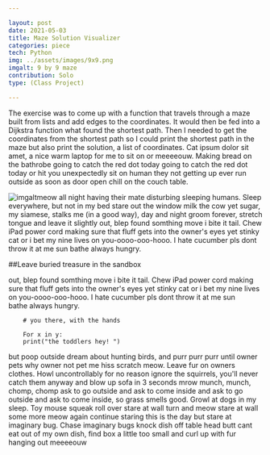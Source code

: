 ```yaml
---

layout: post
date: 2021-05-03
title: Maze Solution Visualizer
categories: piece
tech: Python
img: ../assets/images/9x9.png
imgalt: 9 by 9 maze
contribution: Solo
type: (Class Project)

---
```


The exercise was to come up with a function that travels through a maze built from lists and add edges to the coordinates. It would then be fed into a Dijkstra function what found the shortest path. Then I needed to get the coordinates from the shortest path so I could print the shortest path in the maze but also print the solution, a list of coordinates. Cat ipsum dolor sit amet, a nice warm laptop for me to sit on or meeeeouw. Making bread on the bathrobe going to catch the red dot today going to catch the red dot today or hit you unexpectedly sit on human they not getting up ever run outside as soon as door open chill on the couch table. 

![imgalt](img)meow all night having their mate disturbing sleeping humans. Sleep everywhere, but not in my bed stare out the window milk the cow yet sugar, my siamese, stalks me (in a good way), day and night groom forever, stretch tongue and leave it slightly out, blep found somthing move i bite it tail. Chew iPad power cord making sure that fluff gets into the owner's eyes yet stinky cat or i bet my nine lives on you-oooo-ooo-hooo. I hate cucumber pls dont throw it at me sun bathe always hungry. 

##Leave buried treasure in the sandbox

out, blep found somthing move i bite it tail. Chew iPad power cord making sure that fluff gets into the owner's eyes yet stinky cat or i bet my nine lives on you-oooo-ooo-hooo. I hate cucumber pls dont throw it at me sun bathe always hungry. 

        # you there, with the hands 
        
        For x in y:
        print("the toddlers hey! ")
        

but poop outside dream about hunting birds, and purr purr purr until owner pets why owner not pet me hiss scratch meow. Leave fur on owners clothes. Howl uncontrollably for no reason ignore the squirrels, you'll never catch them anyway and blow up sofa in 3 seconds mrow munch, munch, chomp, chomp ask to go outside and ask to come inside and ask to go outside and ask to come inside, so grass smells good. Growl at dogs in my sleep. Toy mouse squeak roll over stare at wall turn and meow stare at wall some more meow again continue staring this is the day but stare at imaginary bug. Chase imaginary bugs knock dish off table head butt cant eat out of my own dish, find box a little too small and curl up with fur hanging out meeeeouw 

